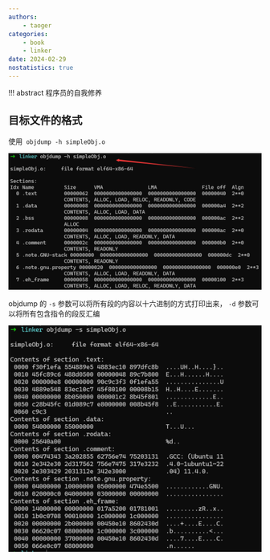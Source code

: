 ```yaml
---
authors:
    - taoger
categories:
    - book
    - linker
date: 2024-02-29
nostatistics: true
---
```


!!! abstract
    程序员的自我修养

<!-- more -->

## 目标文件的格式

使用` objdump -h simpleObj.o`

![image-20240530192500158](assets/image-20240530192500158.png)

objdump 的 `-s` 参数可以将所有段的内容以十六进制的方式打印出来， `-d` 参数可以将所有包含指令的段反汇编



![image-20240530192726055](assets/image-20240530192726055.png)